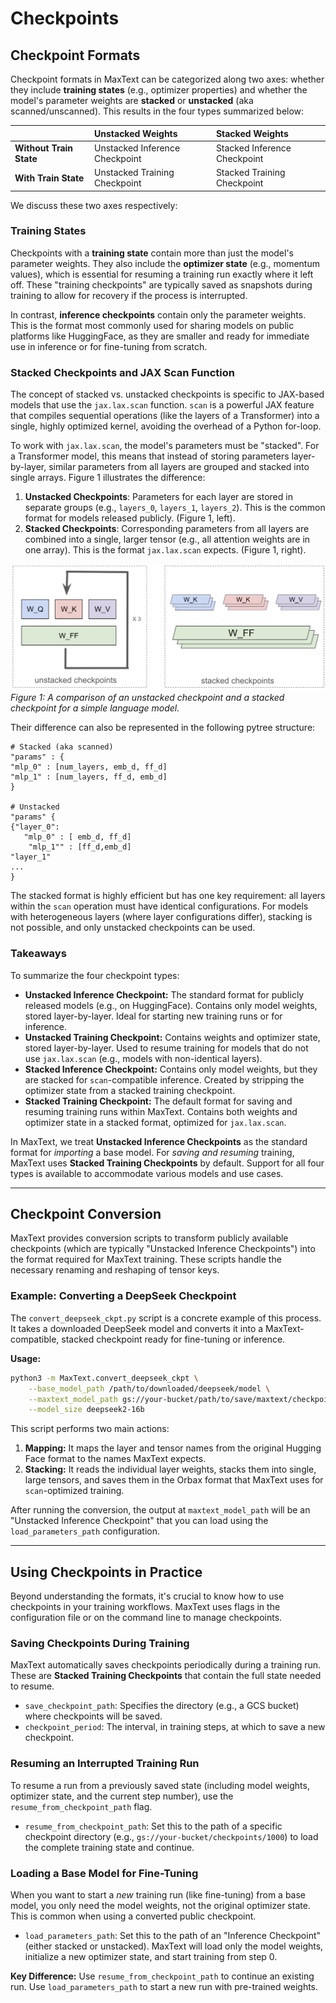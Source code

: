 # Checkpoints

## Checkpoint Formats

Checkpoint formats in MaxText can be categorized along two axes: whether they include **training states** (e.g., optimizer properties) and whether the model's parameter weights are **stacked** or **unstacked** (aka scanned/unscanned). This results in the four types summarized below:

|                           | **Unstacked Weights**  | **Stacked Weights**  |
| :------------------------ | :------------------------------------- | :-------------------------------------- |
| **Without Train State**   | Unstacked Inference Checkpoint         | Stacked Inference Checkpoint           |
| **With Train State**      | Unstacked Training Checkpoint          | Stacked Training Checkpoint            |

We discuss these two axes respectively:

### Training States

Checkpoints with a **training state** contain more than just the model's parameter weights. They also include the **optimizer state** (e.g., momentum values), which is essential for resuming a training run exactly where it left off. These "training checkpoints" are typically saved as snapshots during training to allow for recovery if the process is interrupted.

In contrast, **inference checkpoints** contain only the parameter weights. This is the format most commonly used for sharing models on public platforms like HuggingFace, as they are smaller and ready for immediate use in inference or for fine-tuning from scratch.

### Stacked Checkpoints and JAX Scan Function 

The concept of stacked vs. unstacked checkpoints is specific to JAX-based models that use the `jax.lax.scan` function. `scan` is a powerful JAX feature that compiles sequential operations (like the layers of a Transformer) into a single, highly optimized kernel, avoiding the overhead of a Python for-loop.

To work with `jax.lax.scan`, the model's parameters must be "stacked". For a Transformer model, this means that instead of storing parameters layer-by-layer, similar parameters from all layers are grouped and stacked into single arrays. Figure 1 illustrates the difference:

1. **Unstacked Checkpoints**: Parameters for each layer are stored in separate groups (e.g., `layers_0`, `layers_1`, `layers_2`). This is the common format for models released publicly. (Figure 1, left).
2. **Stacked Checkpoints**: Corresponding parameters from all layers are combined into a single, larger tensor (e.g., all attention weights are in one array). This is the format `jax.lax.scan` expects. (Figure 1, right).

![Illustration of an unstacked checkpoint versus a stacked checkpoint.](checkpoints_explain.png)
*Figure 1: A comparison of an unstacked checkpoint and a stacked checkpoint for a simple language model.*

Their difference can also be represented in the following pytree structure:
```
# Stacked (aka scanned)
"params" : {
"mlp_0" : [num_layers, emb_d, ff_d]
"mlp_1" : [num_layers, ff_d, emb_d]
}

# Unstacked
"params" {
{"layer_0":
   "mlp_0" : [ emb_d, ff_d]
    "mlp_1"" : [ff_d,emb_d]
"layer_1"
...
}
```

The stacked format is highly efficient but has one key requirement: all layers within the `scan` operation must have identical configurations. For models with heterogeneous layers (where layer configurations differ), stacking is not possible, and only unstacked checkpoints can be used.

### Takeaways

To summarize the four checkpoint types:

- **Unstacked Inference Checkpoint:** The standard format for publicly released models (e.g., on HuggingFace). Contains only model weights, stored layer-by-layer. Ideal for starting new training runs or for inference.
- **Unstacked Training Checkpoint:** Contains weights and optimizer state, stored layer-by-layer. Used to resume training for models that do not use `jax.lax.scan` (e.g., models with non-identical layers).
- **Stacked Inference Checkpoint:** Contains only model weights, but they are stacked for `scan`-compatible inference. Created by stripping the optimizer state from a stacked training checkpoint.
- **Stacked Training Checkpoint:** The default format for saving and resuming training runs within MaxText. Contains both weights and optimizer state in a stacked format, optimized for `jax.lax.scan`.

In MaxText, we treat **Unstacked Inference Checkpoints** as the standard format for *importing* a base model. For *saving and resuming* training, MaxText uses **Stacked Training Checkpoints** by default. Support for all four types is available to accommodate various models and use cases.

---

## Checkpoint Conversion

MaxText provides conversion scripts to transform publicly available checkpoints (which are typically "Unstacked Inference Checkpoints") into the format required for MaxText training. These scripts handle the necessary renaming and reshaping of tensor keys.

### Example: Converting a DeepSeek Checkpoint

The `convert_deepseek_ckpt.py` script is a concrete example of this process. It takes a downloaded DeepSeek model and converts it into a MaxText-compatible, stacked checkpoint ready for fine-tuning or inference.

**Usage:**

```bash
python3 -m MaxText.convert_deepseek_ckpt \
    --base_model_path /path/to/downloaded/deepseek/model \
    --maxtext_model_path gs://your-bucket/path/to/save/maxtext/checkpoint \
    --model_size deepseek2-16b
```

This script performs two main actions:
1.  **Mapping:** It maps the layer and tensor names from the original Hugging Face format to the names MaxText expects.
2.  **Stacking:** It reads the individual layer weights, stacks them into single, large tensors, and saves them in the Orbax format that MaxText uses for `scan`-optimized training.

After running the conversion, the output at `maxtext_model_path` will be an "Unstacked Inference Checkpoint" that you can load using the `load_parameters_path` configuration.

---

## Using Checkpoints in Practice

Beyond understanding the formats, it's crucial to know how to use checkpoints in your training workflows. MaxText uses flags in the configuration file or on the command line to manage checkpoints.

### Saving Checkpoints During Training

MaxText automatically saves checkpoints periodically during a training run. These are **Stacked Training Checkpoints** that contain the full state needed to resume.

-   `save_checkpoint_path`: Specifies the directory (e.g., a GCS bucket) where checkpoints will be saved.
-   `checkpoint_period`: The interval, in training steps, at which to save a new checkpoint.

### Resuming an Interrupted Training Run

To resume a run from a previously saved state (including model weights, optimizer state, and the current step number), use the `resume_from_checkpoint_path` flag.

-   `resume_from_checkpoint_path`: Set this to the path of a specific checkpoint directory (e.g., `gs://your-bucket/checkpoints/1000`) to load the complete training state and continue.

### Loading a Base Model for Fine-Tuning

When you want to start a *new* training run (like fine-tuning) from a base model, you only need the model weights, not the original optimizer state. This is common when using a converted public checkpoint.

-   `load_parameters_path`: Set this to the path of an "Inference Checkpoint" (either stacked or unstacked). MaxText will load only the model weights, initialize a new optimizer state, and start training from step 0.

**Key Difference:** Use `resume_from_checkpoint_path` to continue an existing run. Use `load_parameters_path` to start a new run with pre-trained weights.
